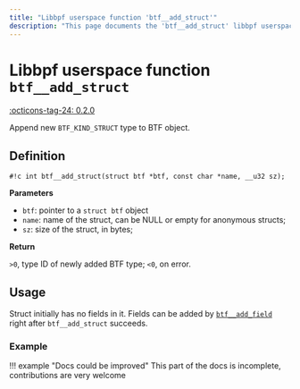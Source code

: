 ```yaml
---
title: "Libbpf userspace function 'btf__add_struct'"
description: "This page documents the 'btf__add_struct' libbpf userspace function, including its definition, usage, and examples."
---
```

# Libbpf userspace function `btf__add_struct`

<!-- [LIBBPF_TAG] -->
[:octicons-tag-24: 0.2.0](https://github.com/libbpf/libbpf/releases/tag/v0.2.0)
<!-- [/LIBBPF_TAG] -->

Append new `BTF_KIND_STRUCT` type to BTF object.

## Definition

`#!c int btf__add_struct(struct btf *btf, const char *name, __u32 sz);`

**Parameters**

- `btf`: pointer to a `struct btf` object
- `name`: name of the struct, can be NULL or empty for anonymous structs;
- `sz`: size of the struct, in bytes;

**Return**

`>0`, type ID of newly added BTF type; `<0`, on error.

## Usage

Struct initially has no fields in it. Fields can be added by [`btf__add_field`](btf__add_field.md) right after `btf__add_struct` succeeds.

### Example

!!! example "Docs could be improved"
    This part of the docs is incomplete, contributions are very welcome
